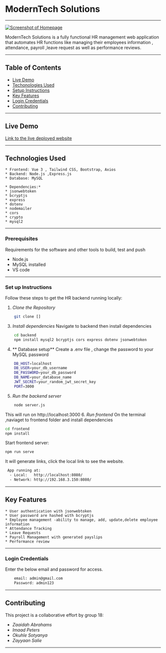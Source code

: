 # ModernTech Solutions
- - - -
[![Screenshot of Homepage](C:\Users\zaaid\Desktop\module1-Project1\frontend\src\assets\image.png)]()

ModernTech Solutions is a fully functional HR management web application that automates HR functions like managing their employees information , attendance, payroll ,leave request as well as performance reviews.
- - - -
## Table of Contents
 - [Live Demo](#live-demo)
 - [Techonologies Used](#technologies-used)
 - [Setup Instructions](#setup-instructions)
 - [Key Features](#key-features)
 - [Login Credentials](#login-credentials)
 - [Contributing](#contributing)

- - - -
## Live Demo
[Link to the live deployed website]()
- - - -
## Technologies Used
    * Frontend: Vue 3 , Tailwind CSS, Bootstrap, Axios
    * Backend: Node.js ,Express.js
    * Database: MySQL
    
    * Dependencies:*
    * jsonwebtoken
    * bcryptjs
    * express
    * dotenv
    * nodemailer
    * cors
    * crypto
    * mysql2
- - - -
### Prerequisites
Requirements for the software and other tools to build, test and push
- Node.js
- MySQL installed
- VS code
- - - -
### Set up Instructions
Follow these steps to get the HR backend running locally:
1. *Clone the Repository*
```bash
    git clone []
   ```
3. *Install dependencies*
Navigate to backend then install dependencies
```bash
    cd backend
    npm install mysql2 bcryptjs cors express dotenv jsonwebtoken
```
4. ** Database setup**
Create a  .env file , change the password to your MySQL password
```bash
    DB_HOST=localhost
    DB_USER=your_db_username
    DB_PASSWORD=your_db_password
    DB_NAME=your_database_name
    JWT_SECRET=your_random_jwt_secret_key
    PORT=3000
```
5. *Run the backend server*
```bash
    node server.js
```
This will run on http://localhost:3000
6. *Run frontend*
On the terminal ,naviaget to frontend folder and install dependencies
```bash
cd frontend
npm install
```
Start frontend server:
```bash
npm run serve
```
It will generate links, click the local link to see the website.
```bash
 App running at:
  - Local:   http://localhost:8080/ 
  - Network: http://192.168.3.150:8080/
```
- - - -
## Key Features
    * User authentication with jsonwebtoken
    * User password are hashed with bcryptjs
    * Employee management -ability to manage, add, update,delete employee information
    * Attendance Tracking
    * Leave Requests
    * Payroll Management with generated payslips
    * Performance review
- - - -
### Login Credentials
Enter the below email and password for access.
```bash
    email: admin@gmail.com
    Password: admin123
```
  - - - -
## Contributing
This project is a collaborative effort by group 18:
- *Zaaidah Abrahams*
- *Imaad Peters*
- *Okuhle Sotyanya*
- *Zayyaan Salie*
- - - -
